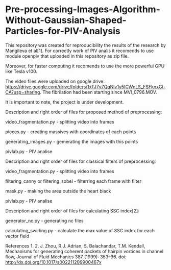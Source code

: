 # Pre-processing-Images-Algorithm-Without-Gaussian-Shaped-Particles-for-PIV-Analysis

This repository was created for reproducibility the results of the research by Mangileva et al[1]. For correctly work of PIV analis it recomends to use module openpiv that uploaded in this repository as zip file. 

Moreover, for faster computing it recomends to use the more powerful GPU like Tesla v100.

The video files were uploaded on google drive: https://drive.google.com/drive/folders/1xTJ7y7QqNlv1y5ICWnLS_FSFknxGt-CA?usp=sharing. The fibrilation had been starting since MVI_0796.MOV.

It is important to note, the project is under development.

Description and right order of files for proposed method of preprocessing:

video_fragmentation.py - splitting video into frames

pieces.py - creating massives with coordinates of each points

generating_images.py - gemerating the images with this points

pivlab.py - PIV analise

Description and right order of files for classical filters of preprocessing:

video_fragmentation.py - splitting video into frames

filtering_canny or filtering_sobel - filterring each frame with filter

mask.py - making the area outside the heart black

pivlab.py - PIV analise

Description and right order of files for calculating SSC index[2]:

generator_nc.py - generating nc files

calculating_swirling.py - calculate the max value of SSC index for each vector field

 References
 1. 
 2. J. Zhou, R.J. Adrian, S. Balachandar, T.M. Kendall, Mechanisms for generating coherent packets
of hairpin vortices in channel flow, Journal of Fluid Mechanics 387 (1999): 353–96. doi:
http://dx.doi.org/10.1017/s002211209900467x







